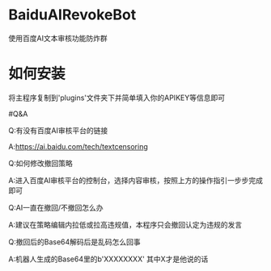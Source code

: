 # BaiduAIRevokeBot
使用百度AI文本审核功能防炸群
# 如何安装

将主程序复制到'plugins'文件夹下并简单填入你的APIKEY等信息即可

#Q&A

Q:有没有百度AI审核平台的链接

A:https://ai.baidu.com/tech/textcensoring

Q:如何修改撤回策略

A:进入百度AI审核平台的控制台，选择内容审核，按照上方的操作指引一步步完成即可

Q:AI一直在撤回/不撤回怎么办

A:建议在策略编辑内拉低或拉高违规值，本程序只会撤回认定为违规的发言

Q:撤回后的Base64解码后是乱码怎么回事

A:机器人生成的Base64里的b'XXXXXXXX' 其中X才是他说的话